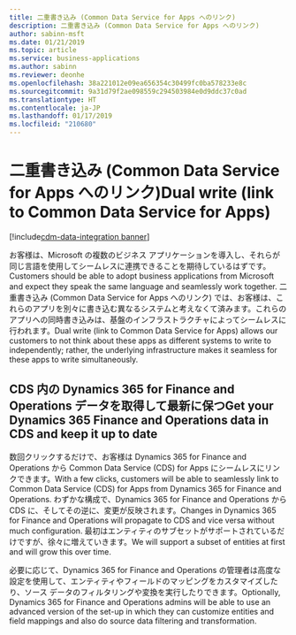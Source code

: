 ```yaml
---
title: 二重書き込み (Common Data Service for Apps へのリンク)
description: 二重書き込み (Common Data Service for Apps へのリンク)
author: sabinn-msft
ms.date: 01/21/2019
ms.topic: article
ms.service: business-applications
ms.author: sabinn
ms.reviewer: deonhe
ms.openlocfilehash: 38a221012e09ea656354c30499fc0ba578233e8c
ms.sourcegitcommit: 9a31d79f2ae098559c294503984e0d9ddc37c0ad
ms.translationtype: HT
ms.contentlocale: ja-JP
ms.lasthandoff: 01/17/2019
ms.locfileid: "210680"
---
```

# <a name="dual-write-link-to-common-data-service-for-apps"></a><span data-ttu-id="306ff-103">二重書き込み (Common Data Service for Apps へのリンク)</span><span class="sxs-lookup"><span data-stu-id="306ff-103">Dual write (link to Common Data Service for Apps)</span></span>
[!include[cdm-data-integration banner](../includes/cdm-data-integration.md)]


<span data-ttu-id="306ff-104">お客様は、Microsoft の複数のビジネス アプリケーションを導入し、それらが同じ言語を使用してシームレスに連携できることを期待しているはずです。</span><span class="sxs-lookup"><span data-stu-id="306ff-104">Customers should be able to adopt business applications from Microsoft and expect they speak the same language and seamlessly work together.</span></span> <span data-ttu-id="306ff-105">二重書き込み (Common Data Service for Apps へのリンク) では、お客様は、これらのアプリを別々に書き込む異なるシステムと考えなくて済みます。これらのアプリへの同時書き込みは、基盤のインフラストラクチャによってシームレスに行われます。</span><span class="sxs-lookup"><span data-stu-id="306ff-105">Dual write (link to Common Data Service for Apps) allows our customers to not think about these apps as different systems to write to independently; rather, the underlying infrastructure makes it seamless for these apps to write simultaneously.</span></span>  

## <a name="get-your-dynamics-365-finance-and-operations-data-in-cds-and-keep-it-up-to-date"></a><span data-ttu-id="306ff-106">CDS 内の Dynamics 365 for Finance and Operations データを取得して最新に保つ</span><span class="sxs-lookup"><span data-stu-id="306ff-106">Get your Dynamics 365 Finance and Operations data in CDS and keep it up to date</span></span>

<span data-ttu-id="306ff-107">数回クリックするだけで、お客様は Dynamics 365 for Finance and Operations から Common Data Service (CDS) for Apps にシームレスにリンクできます。</span><span class="sxs-lookup"><span data-stu-id="306ff-107">With a few clicks, customers will be able to seamlessly link to Common Data Service (CDS) for Apps from Dynamics 365 for Finance and Operations.</span></span> <span data-ttu-id="306ff-108">わずかな構成で、Dynamics 365 for Finance and Operations から CDS に、そしてその逆に、変更が反映されます。</span><span class="sxs-lookup"><span data-stu-id="306ff-108">Changes in Dynamics 365 for Finance and Operations will propagate to CDS and vice versa without much configuration.</span></span> <span data-ttu-id="306ff-109">最初はエンティティのサブセットがサポートされているだけですが、徐々に増えていきます。</span><span class="sxs-lookup"><span data-stu-id="306ff-109">We will support a subset of entities at first and will grow this over time.</span></span>

<span data-ttu-id="306ff-110">必要に応じて、Dynamics 365 for Finance and Operations の管理者は高度な設定を使用して、エンティティやフィールドのマッピングをカスタマイズしたり、ソース データのフィルタリングや変換を実行したりできます。</span><span class="sxs-lookup"><span data-stu-id="306ff-110">Optionally, Dynamics 365 for Finance and Operations admins will be able to use an advanced version of the set-up in which they can customize entities and field mappings and also do source data filtering and transformation.</span></span>
